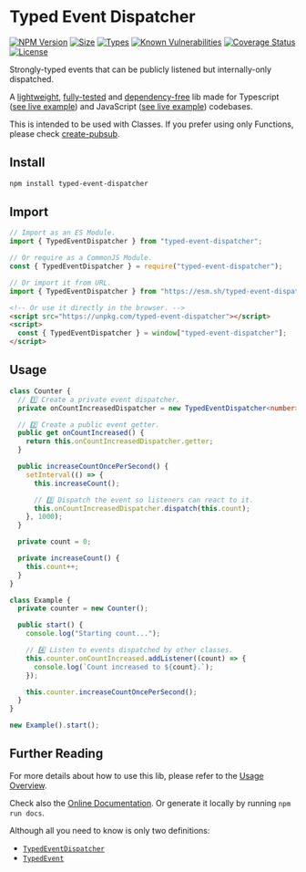 # Typed Event Dispatcher

[![NPM Version](https://img.shields.io/npm/v/typed-event-dispatcher.svg?style=flat)](https://www.npmjs.org/package/typed-event-dispatcher)
[![Size](https://img.shields.io/bundlephobia/minzip/typed-event-dispatcher)](https://bundlephobia.com/package/typed-event-dispatcher)
[![Types](https://img.shields.io/npm/types/typed-event-dispatcher)](https://www.jsdocs.io/package/typed-event-dispatcher#package-index)
[![Known Vulnerabilities](https://snyk.io/test/npm/typed-event-dispatcher/badge.svg)](https://snyk.io/test/npm/typed-event-dispatcher)
[![Coverage Status](https://coveralls.io/repos/github/felladrin/typed-event-dispatcher/badge.svg?branch=master)](https://coveralls.io/github/felladrin/typed-event-dispatcher?branch=master)
[![License](https://img.shields.io/github/license/felladrin/typed-event-dispatcher)](http://victor.mit-license.org/)

Strongly-typed events that can be publicly listened but internally-only dispatched.

A [lightweight](https://bundlephobia.com/result?p=typed-event-dispatcher), [fully-tested](https://coveralls.io/github/felladrin/typed-event-dispatcher) and [dependency-free](https://www.npmjs.com/package/typed-event-dispatcher) lib made for Typescript ([see live example](https://repl.it/@victornogueira/typed-event-dispatcher-typescript-example)) and JavaScript ([see live example](https://repl.it/@victornogueira/typed-event-dispatcher-javascript-example)) codebases.

This is intended to be used with Classes. If you prefer using only Functions, please check [create-pubsub](https://www.npmjs.com/package/create-pubsub).

## Install

```sh
npm install typed-event-dispatcher
```

## Import

```ts
// Import as an ES Module.
import { TypedEventDispatcher } from "typed-event-dispatcher";
```

```js
// Or require as a CommonJS Module.
const { TypedEventDispatcher } = require("typed-event-dispatcher");
```

```ts
// Or import it from URL.
import { TypedEventDispatcher } from "https://esm.sh/typed-event-dispatcher";
```

```html
<!-- Or use it directly in the browser. -->
<script src="https://unpkg.com/typed-event-dispatcher"></script>
<script>
  const { TypedEventDispatcher } = window["typed-event-dispatcher"];
</script>
```

## Usage

```ts
class Counter {
  // 1️⃣ Create a private event dispatcher.
  private onCountIncreasedDispatcher = new TypedEventDispatcher<number>();

  // 2️⃣ Create a public event getter.
  public get onCountIncreased() {
    return this.onCountIncreasedDispatcher.getter;
  }

  public increaseCountOncePerSecond() {
    setInterval(() => {
      this.increaseCount();

      // 3️⃣ Dispatch the event so listeners can react to it.
      this.onCountIncreasedDispatcher.dispatch(this.count);
    }, 1000);
  }

  private count = 0;

  private increaseCount() {
    this.count++;
  }
}

class Example {
  private counter = new Counter();

  public start() {
    console.log("Starting count...");

    // 4️⃣ Listen to events dispatched by other classes.
    this.counter.onCountIncreased.addListener((count) => {
      console.log(`Count increased to ${count}.`);
    });

    this.counter.increaseCountOncePerSecond();
  }
}

new Example().start();
```

## Further Reading

For more details about how to use this lib, please refer to the [Usage Overview](./readme-too.md).

Check also the [Online Documentation](https://felladrin.github.io/typed-event-dispatcher/index.html). Or generate it locally by running `npm run docs`.

Although all you need to know is only two definitions:

- [`TypedEventDispatcher`](https://felladrin.github.io/typed-event-dispatcher/classes/TypedEventDispatcher.html)
- [`TypedEvent`](https://felladrin.github.io/typed-event-dispatcher/modules.html#TypedEvent)
